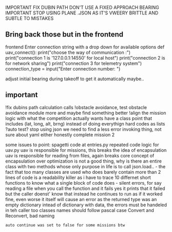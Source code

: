 IMPORTANT FIX DUBIN PATH DON'T USE A FIXED APPROACH BEARING
IMPORTANT STOP USING PLANE .JSON AS IT'S VWEERY BRITTLE AND SUBTLE TO MISTAKES

## Bring back those but in the frontend
frontend Enter connection string with a drop down for available options
def uav_connect():
    print("choose the way of communication :")
    print("connection 1 is '127.0.0.1:14550' for local host")
    print("connection 2 is for network sharing")
    print("connection 3 for telemetry system")
    connection_type = input("Enter connection number:  ")


adjust initial bearing during takeoff to get it automatically maybe..

## important
!fix dubins path calculation calls
!obstacle avoidance, test obstacle avoidance module more and maybe find something better
!align the mission logic with what the competition actually wants
have a class point that includes (lat, long, alt, brng) instead of doing everythign hard codes as lists
?auto test?
stop using json we need to find a less error invoking thing, not sure about yaml either honestly
complete mission 2



some issues to point:
    spagetti code at entries.py
    repeated code logic for uav.py
    uav is responsible for missions, this breaks the idea of encapsulation
    uav is responsible for reading from files, again breaks core concept of encapsulation
    over optimization is not a good thing, why is there an entire class with two methods whose only purpose in life is to call json.load..
    - the fact that too many classes are used who does barely contain more than 2 lines of code is a readability killer as i have to trace 10 differnet short functions to know what a single block of code does
    - silent errors, for say reading a file when you call the function and it fails yes it prints that it failed but the caller doenst' know that instead he continues to run as if it worked fine, even worse it itself will cause an error as the returned type was an empty dictionary intead of dictionary with data, the errors must be handeled in teh caller too
    classes names should follow pascal case
    Convert and Reconvert, bad naming

    auto continue was set to false for some missions btw